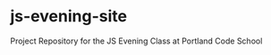 js-evening-site
===============

Project Repository for the JS Evening Class at Portland Code School
